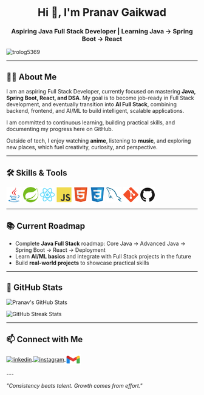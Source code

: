 <h1 align="center">Hi 👋, I'm Pranav Gaikwad</h1>
<h3 align="center">Aspiring Java Full Stack Developer | Learning Java → Spring Boot → React</h3>

<p align="left"> <img src="https://komarev.com/ghpvc/?username=Trolog5369&label=Profile%20views&color=0e75b6&style=flat" alt="trolog5369" /> </p>

---

## 👨‍💻 About Me
I am an aspiring Full Stack Developer, currently focused on mastering **Java, Spring Boot, React, and DSA**. My goal is to become job-ready in Full Stack development, and eventually transition into **AI Full Stack**, combining backend, frontend, and AI/ML to build intelligent, scalable applications.  

I am committed to continuous learning, building practical skills, and documenting my progress here on GitHub.  

Outside of tech, I enjoy watching **anime**, listening to **music**, and exploring new places, which fuel creativity, curiosity, and perspective.

---

## 🛠️ Skills & Tools
<p align="left">
  <img src="https://raw.githubusercontent.com/devicons/devicon/master/icons/java/java-original.svg" alt="java" width="40" height="40"/>
  <img src="https://raw.githubusercontent.com/devicons/devicon/master/icons/spring/spring-original.svg" alt="spring" width="40" height="40"/>
  <img src="https://raw.githubusercontent.com/devicons/devicon/master/icons/react/react-original.svg" alt="react" width="40" height="40"/>
  <img src="https://raw.githubusercontent.com/devicons/devicon/master/icons/javascript/javascript-original.svg" alt="js" width="40" height="40"/>
  <img src="https://raw.githubusercontent.com/devicons/devicon/master/icons/html5/html5-original.svg" alt="html" width="40" height="40"/>
  <img src="https://raw.githubusercontent.com/devicons/devicon/master/icons/css3/css3-original.svg" alt="css" width="40" height="40"/>
  <img src="https://raw.githubusercontent.com/devicons/devicon/master/icons/mysql/mysql-original.svg" alt="mysql" width="40" height="40"/>
  <img src="https://raw.githubusercontent.com/devicons/devicon/master/icons/git/git-original.svg" alt="git" width="40" height="40"/>
  <img src="https://raw.githubusercontent.com/devicons/devicon/master/icons/github/github-original.svg" alt="github" width="40" height="40"/>
</p>

---

## 📚 Current Roadmap
- Complete **Java Full Stack** roadmap: Core Java → Advanced Java → Spring Boot → React → Deployment  
- Learn **AI/ML basics** and integrate with Full Stack projects in the future  
- Build **real-world projects** to showcase practical skills

---

## 📝 GitHub Stats
<p align="left">
  <img src="https://github-readme-stats.vercel.app/api?username=Trolog5369&show_icons=true&theme=radical" alt="Pranav's GitHub Stats" />
</p>

<p align="left">
  <img src="https://github-readme-streak-stats.herokuapp.com/?user=Trolog5369&theme=radical" alt="GitHub Streak Stats" />
</p>

---

## 📫 Connect with Me
<p align="left">
  <a href="https://www.linkedin.com/in/pranav-gaikwad-b09247350" target="_blank">
    <img align="center" src="https://raw.githubusercontent.com/rahuldkjain/github-profile-readme-generator/master/src/images/icons/Social/linkedin.svg" alt="linkedin" height="30" width="40" />
  </a>
  <a href="https://instagram.com/_pranav.xr" target="_blank">
    <img align="center" src="https://raw.githubusercontent.com/rahuldkjain/github-profile-readme-generator/master/src/images/icons/Social/instagram.svg" alt="instagram" height="30" width="40" />
  </a>
  <a href="mailto:pranavgaikwad847@gmail.com" target="_blank">
    <img align="center" src="https://raw.githubusercontent.com/rahuldkjain/github-profile-readme-generator/master/src/images/icons/Social/gmail.svg" alt="gmail" height="30" width="40" />
  </a>
</p>
---

*"Consistency beats talent. Growth comes from effort."*
